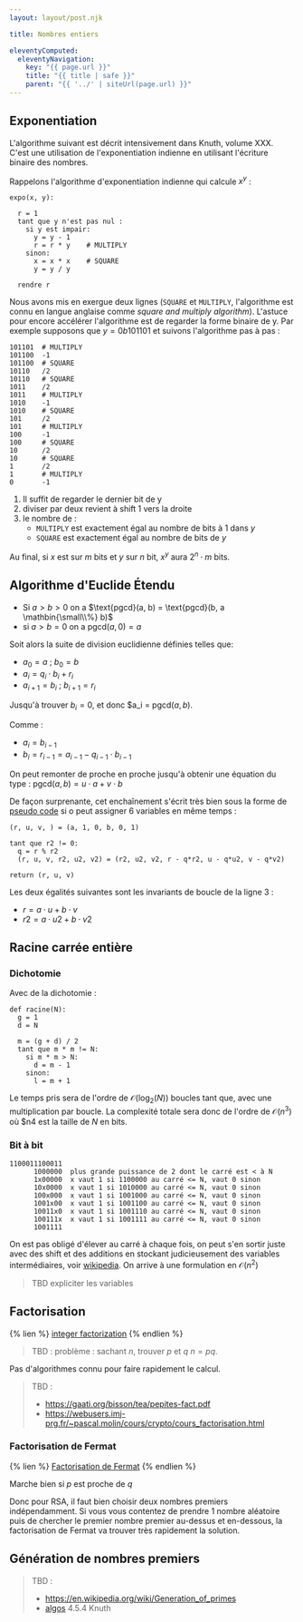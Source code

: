 ```yaml
---
layout: layout/post.njk

title: Nombres entiers

eleventyComputed:
  eleventyNavigation:
    key: "{{ page.url }}"
    title: "{{ title | safe }}"
    parent: "{{ '../' | siteUrl(page.url) }}"
---
```


## <span id="exponentiation">Exponentiation

L'algorithme suivant est décrit intensivement dans Knuth, volume XXX. C'est une utilisation de l'exponentiation indienne en utilisant l'écriture binaire des nombres.

Rappelons l'algorithme d'exponentiation indienne qui calcule $x^y$ :

```
expo(x, y):

  r = 1
  tant que y n'est pas nul :
    si y est impair:
      y = y - 1
      r = r * y    # MULTIPLY
    sinon:
      x = x * x    # SQUARE
      y = y / y    
  
  rendre r
```

Nous avons mis en exergue deux lignes (`SQUARE` et `MULTIPLY`, l'algorithme est connu en langue anglaise comme *square and multiply algorithm*). L'astuce pour encore accélérer l'algorithme est de regarder la forme binaire de y. Par exemple supposons que $y = 0b101101$ et suivons l'algorithme pas à pas :

```
101101  # MULTIPLY
101100  -1
101100  # SQUARE
10110   /2
10110   # SQUARE
1011    /2
1011    # MULTIPLY
1010    -1
1010    # SQUARE
101     /2
101     # MULTIPLY
100     -1
100     # SQUARE
10      /2
10      # SQUARE
1       /2
1       # MULTIPLY
0       -1
```

1. Il suffit de regarder le dernier bit de y
2. diviser par deux revient à shift 1 vers la droite
3. le nombre de :
   - `MULTIPLY` est exactement égal au nombre de bits à 1 dans $y$
   - `SQUARE` est exactement égal au nombre de bits de $y$

Au final, si $x$ est sur $m$ bits et $y$ sur $n$ bit, $x^y$ aura $2^n\cdot m$ bits.

## Algorithme d'Euclide Étendu

- Si $a > b > 0$ on a $\text{pgcd}(a, b) = \text{pgcd}(b, a \mathbin{\small\\%} b)$
- si $a > b = 0$ on a $\text{pgcd}(a, 0) = a$

Soit alors la suite de division euclidienne définies telles que:

- $a_0 = a$ ; $b_0 = b$
- $a_i = q_i \cdot b_i + r_i$
- $a_{i+1} = b_i$ ; $b_{i+1} = r_i$

Jusqu'à trouver $b_{i} = 0$, et donc $a_i = $\text{pgcd}(a, b)$.

Comme :

- $a_{i} = b_{i-1}$
- $b_{i} = r_{i-1} = a_{i-1} - q_{i-1}\cdot b_{i-1}$

On peut remonter de proche en proche jusqu'à obtenir une équation du type : $\text{pgcd}(a, b) = u\cdot a + v\cdot b$

De façon surprenante, cet enchaînement s'écrit très bien sous la forme de [pseudo code](https://fr.wikipedia.org/wiki/Algorithme_d%27Euclide_%C3%A9tendu#Pseudo-code) si o peut assigner 6 variables en même temps :

```python/
(r, u, v, ) = (a, 1, 0, b, 0, 1)

tant que r2 != 0:
  q = r % r2 
  (r, u, v, r2, u2, v2) = (r2, u2, v2, r - q*r2, u - q*u2, v - q*v2)

return (r, u, v) 
```

Les deux égalités suivantes sont les invariants de boucle de la ligne 3 :

- $r = a\cdot u+ b\cdot v$
- $r2 = a\cdot u2+b\cdot v2$

## Racine carrée entière

### Dichotomie

Avec de la dichotomie :

```
def racine(N):
  g = 1
  d = N

  m = (g + d) / 2
  tant que m * m != N:
    si m * m > N:
      d = m - 1
    sinon:
      l = m + 1
```

Le temps pris sera de l'ordre de $\mathcal{O}(\log_2(N))$ boucles tant que, avec une multiplication par boucle. La complexité totale sera donc de l'ordre de $\mathcal{O}(n^3)$ où $n4 est la taille de $N$ en bits.

### Bit à bit

```
1100011100011
      1000000  plus grande puissance de 2 dont le carré est < à N
      1x00000  x vaut 1 si 1100000 au carré <= N, vaut 0 sinon
      10x0000  x vaut 1 si 1010000 au carré <= N, vaut 0 sinon
      100x000  x vaut 1 si 1001000 au carré <= N, vaut 0 sinon
      1001x00  x vaut 1 si 1001100 au carré <= N, vaut 0 sinon
      10011x0  x vaut 1 si 1001110 au carré <= N, vaut 0 sinon
      100111x  x vaut 1 si 1001111 au carré <= N, vaut 0 sinon
      1001111  
```

On est pas obligé d'élever au carré à chaque fois, on peut s'en sortir juste avec des shift et des additions en stockant judicieusement des variables intermédiaires, voir [wikipedia](https://en.wikipedia.org/wiki/Methods_of_computing_square_roots#Binary_numeral_system_(base_2)). On arrive à une formulation en $\mathcal{O}(n^2)$

> TBD expliciter les variables

## Factorisation

{% lien %}
[integer factorization](https://en.wikipedia.org/wiki/Integer_factorization)
{% endlien %}

> TBD : problème : sachant $n$, trouver $p$ et $q$ $n=pq$.
>

Pas d'algorithmes connu pour faire rapidement le calcul.

> TBD :
>
> - <https://gaati.org/bisson/tea/pepites-fact.pdf>
> - <https://webusers.imj-prg.fr/~pascal.molin/cours/crypto/cours_factorisation.html>

### Factorisation de Fermat

{% lien %}
[Factorisation de Fermat](https://fr.wikipedia.org/wiki/M%C3%A9thode_de_factorisation_de_Fermat)
{% endlien %}

Marche bien si $p$ est proche de $q$

Donc pour RSA, il faut bien choisir deux nombres premiers indépendamment. Si vous vous contentez de prendre 1 nombre aléatoire puis de chercher le premier nombre premier au-dessus et en-dessous, la factorisation de Fermat va trouver très rapidement la solution.

## Génération de nombres premiers

> TBD :
>
> - <https://en.wikipedia.org/wiki/Generation_of_primes>
> - [algos](https://www.baeldung.com/cs/prime-number-algorithms)
> 4.5.4 Knuth
